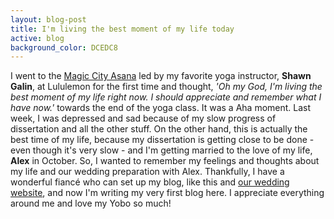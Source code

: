 ```yaml
---
layout: blog-post
title: I'm living the best moment of my life today
active: blog
background_color: DCEDC8
---
```


I went to the [Magic City Asana](http://www.lululemon.com/birmingham/birmingham/events) led by my favorite yoga instructor, **Shawn Galin**, at Lululemon for the first time and thought, *'Oh my God, I'm living the best moment of my life right now. I should appreciate and remember what I have now.'* towards the end of the yoga class. It was a Aha moment. Last week, I was depressed and sad because of my slow progress of dissertation and all the other stuff. On the other hand, this is actually the best time of my life, because my dissertation is getting close to be done - even though it's very slow - and I'm getting married to the love of my life, **Alex** in October. So, I wanted to remember my feelings and thoughts about my life and our wedding preparation with Alex. Thankfully, I have a wonderful fiancé who can set up my blog, like this and [our wedding website](http://wedding.hwasoon.kim), and now I'm writing my very first blog here. I appreciate everything around me and love my Yobo so much!
